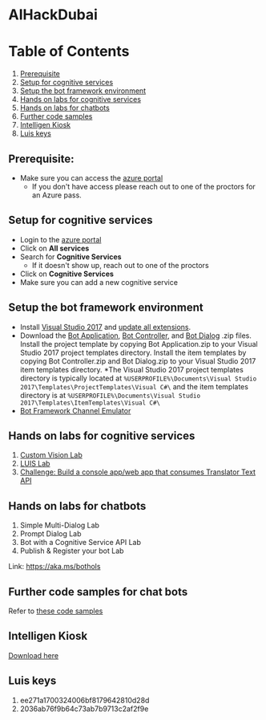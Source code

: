# AIHackDubai

# Table of Contents
1. [Prerequisite](#prerequisite)
2. [Setup for cognitive services](#cs_setup)
3. [Setup the bot framework environment](#bot_setup)
4. [Hands on labs for cognitive services](#cs_hands_on_labs)
5. [Hands on labs for chatbots](#bot_hands_on_labs)
6. [Further code samples](#bot_code_samples)
7. [Intelligen Kiosk](#kiosk)
8. [Luis keys](#luis_keys)

## Prerequisite:
* Make sure you can access the [azure portal](portal.azure.com/)
  * If you don't have access please reach out to one of the proctors for an Azure pass.

## Setup for cognitive services <a name="cs_setup"></a>
* Login to the [azure portal](portal.azure.com/)
* Click on **All services**
* Search for **Cognitive Services**
  * If it doesn't show up, reach out to one of the proctors
* Click on **Cognitive Services**
* Make sure you can add a new cognitive service

## Setup the bot framework environment <a name="bot_setup"></a>
* Install [Visual Studio 2017](https://www.visualstudio.com/downloads/) and [update all extensions](https://docs.microsoft.com/en-us/visualstudio/extensibility/how-to-update-a-visual-studio-extension).
* Download the [Bot Application](http://aka.ms/bf-bc-vstemplate), [Bot Controller](http://aka.ms/bf-bc-vscontrollertemplate), and [Bot Dialog](http://aka.ms/bf-bc-vsdialogtemplate) .zip files. Install the project template by copying Bot Application.zip to your Visual Studio 2017 project templates directory. Install the item templates by copying Bot Controller.zip and Bot Dialog.zip to your Visual Studio 2017 item templates directory.
*The Visual Studio 2017 project templates directory is typically located at ```%USERPROFILE%\Documents\Visual Studio 2017\Templates\ProjectTemplates\Visual C#\``` and the item templates directory is at ```%USERPROFILE%\Documents\Visual Studio 2017\Templates\ItemTemplates\Visual C#\```
* [Bot Framework Channel Emulator](https://github.com/Microsoft/BotFramework-Emulator/releases/download/v3.5.35/botframework-emulator-Setup-3.5.35.exe)

## Hands on labs for cognitive services <a name="cs_hands_on_labs"></a>
1. [Custom Vision Lab](https://github.com/Azure/LearnAI-Bootcamp/blob/master/lab01.2_customvision01/0_README.md)
2. [LUIS Lab](https://github.com/Azure/LearnAI-Bootcamp/blob/master/lab01.5-luis/1_LUIS.md)
3. [Challenge: Build a console app/web app that consumes Translator Text API](https://docs.microsoft.com/en-us/azure/cognitive-services/translator/translator-info-overview)

## Hands on labs for chatbots <a name="bot_hands_on_labs"></a>
1. Simple Multi-Dialog Lab
2. Prompt Dialog Lab
3. Bot with a Cognitive Service API Lab
4. Publish & Register your bot  Lab
 
Link: https://aka.ms/bothols

## Further code samples for chat bots <a name="bot_code_samples"></a>
Refer to [these code samples](https://github.com/SherifElMahdi/botsfromzerotohero)

## Intelligen Kiosk <a name="kiosk"></a>
[Download here](https://www.microsoft.com/en-ae/store/p/intelligent-kiosk/9nblggh5qd84?rtc=1)

## Luis keys <a name="luis_keys"></a>
1. ee271a1700324006bf8179642810d28d
2. 2036ab76f9b64c73ab7b9713c2af2f9e 

